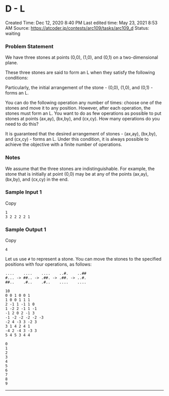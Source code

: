 # D - L

Created Time: Dec 12, 2020 8:40 PM
Last edited time: May 23, 2021 8:53 AM
Source: https://atcoder.jp/contests/arc109/tasks/arc109_d
Status: waiting

### Problem Statement

We have three stones at points (0,0), (1,0), and (0,1) on a two-dimensional plane.

These three stones are said to form an L when they satisfy the following conditions:

Particularly, the initial arrangement of the stone - (0,0), (1,0), and (0,1) - forms an L.

You can do the following operation any number of times: choose one of the stones and move it to any position. However, after each operation, the stones must form an L. You want to do as few operations as possible to put stones at points (ax,ay), (bx,by), and (cx,cy). How many operations do you need to do this?

It is guaranteed that the desired arrangement of stones - (ax,ay), (bx,by), and (cx,cy) - forms an L. Under this condition, it is always possible to achieve the objective with a finite number of operations.

### Notes

We assume that the three stones are indistinguishable. For example, the stone that is initially at point (0,0) may be at any of the points (ax,ay), (bx,by), and (cx,cy) in the end.

### **Sample Input 1**

Copy

```
1
3 2 2 2 2 1
```

### **Sample Output 1**

Copy

```
4
```

Let us use `#` to represent a stone. You can move the stones to the specified positions with four operations, as follows:

```
....    ....    ....    ..#.    ..##
#... -> ##.. -> .##. -> .##. -> ..#.
##..    .#..    .#..    ....    ....

```

```
10
0 0 1 0 0 1
1 0 0 1 1 1
2 -1 1 -1 1 0
1 -2 2 -1 1 -1
-1 2 0 2 -1 3
-1 -2 -2 -2 -2 -3
-2 4 -3 3 -2 3
3 1 4 2 4 1
-4 2 -4 3 -3 3
5 4 5 3 4 4
```

```
0
1
2
3
4
5
6
7
8
9
```

---